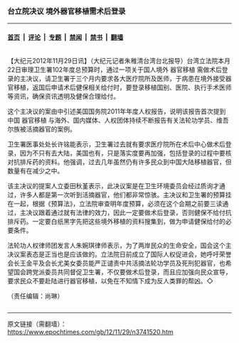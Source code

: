 ### 台立院决议 境外器官移植需术后登录

---

#### [首页](../../../..?n3741520) &nbsp;|&nbsp; [评论](../../../../../epoch-comment?n3741520) &nbsp;|&nbsp; [专题](../../../../../epoch-special?n3741520) &nbsp;|&nbsp; [禁闻](../../../../../epoch-news?n3741520) &nbsp;|&nbsp; [禁书](../../../../../books?n3741520) &nbsp;|&nbsp; [翻墙](https://github.com/gfw-breaker/nogfw/blob/master/README.md?n3741520)


<div class="column" id="artbody" itemprop="articleBody">
 <!-- article content begin -->
 <p>
  【大纪元2012年11月29日讯】（大纪元记者朱稚清台湾台北报导）台湾立法院本月22日审理卫生署102年度总预算时，通过一项关于国人境外
  <ok href="https://www.epochtimes.com/gb/tag/%E5%99%A8%E5%AE%98%E7%A7%BB%E6%A4%8D.html">
   器官移植
  </ok>
  需做术后登录的主决议，请卫生署于三个月内要求各大医疗院所及医师，于病患在境外接受器官移植，返国后申请术后健保相关给付时，要登录移植国别、医院、执行手术医师等资讯，确保资讯透明及健保合理给付。
 </p>
 <p>
  这个主决议的案由中引述美国国务院2011年年度人权报告，说明该报告首次提到中国
  <ok href="https://www.epochtimes.com/gb/tag/%E5%99%A8%E5%AE%98%E7%A7%BB%E6%A4%8D.html">
   器官移植
  </ok>
  与海外、国内媒体、人权团体持续不断报告有关法轮功学员、维吾尔族被活摘器官的案例。
 </p>
 <p>
  卫生署医事处处长许铭能表示，卫生署过去就有要求医疗院所在术后中心做术后登录，因为不只有去大陆，美国也有，只是落实度要再加强，包括登录的过程中要核对抗排斥药的资料。他强调，过去几年虽然仍有许多民众到中国大陆移植器官，但数量有在减少之中。
 </p>
 <p>
  该主决议的提案人立委田秋堇表示，此决议案是在卫生环境委员会经过质询才通过，许多人都是第一次听到活摘器官，他们都非常惊骇。主决议和卫生署的预算挂在一起，根据《预算法》，立法院审查明年度预算，必须在这个会期之前要三读通过，主决议跟着通过就有法律的效力，因此一定要做术后登录，否则健保不给付抗排斥药。一定要白纸黑字先把这些境外移植的资料搜集到，做为申请健保给付的必要条件。
 </p>
 <p>
  法轮功人权律师团发言人朱婉琪律师表示，为了两岸民众的生命安全，国会这个主决议案表态是正当也是应该做的。立法院日前成立了国际人权促进会，她呼吁荣誉会长王金平及会长尤美女委员能严正谴责中共活摘法轮功学员及死刑犯器官，也希望国会跨党派委员共同督促卫生署，不仅要做术后登录，而且应加强向民众宣导，要求民众不要赴陆进行器官移植，以免在不知情下成为反人类罪的帮凶。◇
 </p>
 <p>
  （责任编辑：尚琳）
 </p>
 <!-- article content end -->
</div>


---

原文链接（需翻墙）：https://www.epochtimes.com/gb/12/11/29/n3741520.htm